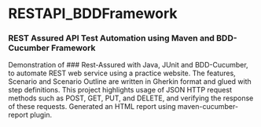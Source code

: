 # RESTAPI_BDDFramework

### REST Assured API Test Automation using Maven and BDD-Cucumber Framework

Demonstration of ### Rest-Assured with Java, JUnit and BDD-Cucumber, to automate REST web service using a practice
website. The features, Scenario and Scenario Outline are written in Gherkin format and glued with step definitions.
This project highlights usage of JSON HTTP request methods such as POST, GET, PUT, and DELETE, and verifying the
response of these requests. Generated an HTML report using maven-cucumber-report plugin.
